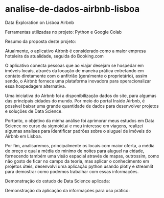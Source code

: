 # analise-de-dados-airbnb-lisboa
Data Exploration on Lisboa Airbnb

Ferramentas utilizadas no projeto: Python e Google Colab

Resumo da proposta deste projeto:

Atualmente, o aplicativo Airbnb é considerado como a maior empresa hoteleira da atualidade, seguida do Booking.com

O aplicativo conecta pessoas que ao viajar desejam se hospedar em imóveis locais, através da locação de maneira prática entretando em contato diretamente com o anfitrião (geralmente o proprietário), assim sendo, o Airbnb fornece uma plataforma inovadora para operacionalizar essa hospedagem alternativa.

Uma iniciativa do Airbnb foi a disponibilização dados do site, para algumas das principais cidades do mundo. Por meio do portal Inside Airbnb, é possível baixar uma grande quantidade de dados para desenvolver projetos e soluções de Data Science.

Portanto, o objetivo da minha análise foi aprimorar meus estudos em Data Science no curso da sigmoid.ai e meu interesse em viagens, realizei algumas analises para identificar padrões sobre o aluguel de imóveis do Airbnb em Lisboa. 

Por fim, analisaremos, principalmente os locais com maior oferta, a média de preço e qual a média do mínimo de noites para aluguel na cidade, fornecendo também uma visão espacial através de mapas, outrossim, como não gosto de ficar no campo da teoria, mas aplicar o conhecimento em projetos úteis, desenvolvi uma aplicação python usando plotly e streamlit para demostrar como podemos trabalhar com essas informações.

Demonstração do estudo de Data Science aplicada:

Demonstração da aplicação da informações para uso prático:
